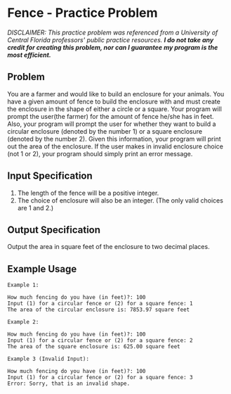 # Fence - Practice Problem

*DISCLAIMER: This practice problem was referenced from a University of Central Florida professors' public practice resources. __I do not take any credit for creating this problem, nor can I guarantee my program is the most efficient.__*

## Problem 
You are a farmer and would like to build an enclosure for your animals. You have a given amount of fence to build the enclosure with and must create the enclosure in the shape of either a circle or a square. Your program will prompt the user(the farmer) for the amount of fence he/she has in feet. Also, your program will prompt the user for whether they want to build a circular enclosure (denoted by the number 1) or a square enclosure (denoted by the number 2). Given this information, your program will print out the area of the enclosure. If the user makes in invalid enclosure choice (not 1 or 2), your program should simply print an error message.

## Input Specification
1. The length of the fence will be a positive integer.
2. The choice of enclosure will also be an integer. (The only valid choices are 1 and 2.)

## Output Specification
Output the area in square feet of the enclosure to two decimal places.


## Example Usage

```
Example 1:

How much fencing do you have (in feet)?: 100
Input (1) for a circular fence or (2) for a square fence: 1
The area of the circular enclosure is: 7853.97 square feet
```

```
Example 2:

How much fencing do you have (in feet)?: 100
Input (1) for a circular fence or (2) for a square fence: 2
The area of the square enclosure is: 625.00 square feet
```

```
Example 3 (Invalid Input):

How much fencing do you have (in feet)?: 100
Input (1) for a circular fence or (2) for a square fence: 3
Error: Sorry, that is an invalid shape.
```